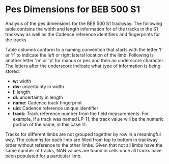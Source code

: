 Pes Dimensions for BEB 500 S1
=============================

Analysis of the pes dimensions for the BEB 500 S1 trackway. The following
table contains the width and length information for of the tracks in the
S1 trackway as well as the Cadence reference identifiers and fingerprints
for the tracks.

Table columns conform to a naming convention that starts with the letter 'l' or
'r' to indicate the left or right lateral location of the limb. Following is
another letter 'm' or 'p' for manus or pes and then an underscore character.
The letters after the underscore indicate what type of information is being
stored:

 * **w:** width
 * **dw:** uncertainty in width
 * **l:** length
 * **dl:** uncertainty in length
 * **name:** Cadence track fingerprint
 * **uid:** Cadence reference unique identifier
 * **track:** Track reference number from the field measurements. For 
    example, if a track was named LP-11, the track value will be the 
    numeric portion of the name, in this case 11.

Tracks for different limbs are not grouped together by row in a meaningful way.
The columns for each limb are filled from top to bottom in trackway order
without reference to the other limbs. Given that not all limbs have the same
number of tracks, NAN values are found in cells once all tracks have been
populated for a particular limb.
